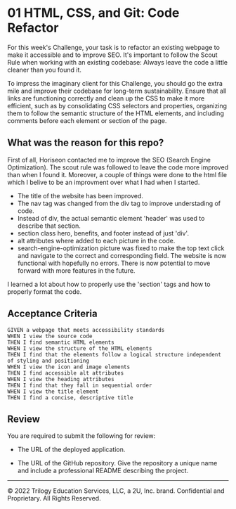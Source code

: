 # 01 HTML, CSS, and Git: Code Refactor

For this week's Challenge, your task is to refactor an existing webpage to make it accessible and to improve SEO. It's important to follow the Scout Rule when working with an existing codebase: Always leave the code a little cleaner than you found it. 

To impress the imaginary client for this Challenge, you should go the extra mile and improve their codebase for long-term sustainability. Ensure that all links are functioning correctly and clean up the CSS to make it more efficient, such as by consolidating CSS selectors and properties, organizing them to follow the semantic structure of the HTML elements, and including comments before each element or section of the page.


## What was the reason for this repo?

First of all, Horiseon contacted me to improve the SEO (Search Engine Optimization). The scout rule was followed to leave the code more improved than when I found it. Moreover, a couple of things were done to the html file which I belive to be an improvment over what I had when I started. 

- The title of the website has been improved. 
- The nav tag was changed from the div tag to improve understading of code.
- Instead of div, the actual semantic element 'header' was used to describe 	  that section.
- section class hero, benefits, and footer instead of just 'div'.
- alt attributes where added to each picture in the code.
- search-engine-optimization picture was fixed to make the top text click and 		navigate to the correct and corresponding field. 
The website is now functional with hopefully no errors. There is now potential to move forward with more features in the future.

I learned a lot about how to properly use the 'section' tags and how to properly format the code. 


## Acceptance Criteria

```
GIVEN a webpage that meets accessibility standards
WHEN I view the source code
THEN I find semantic HTML elements
WHEN I view the structure of the HTML elements
THEN I find that the elements follow a logical structure independent of styling and positioning
WHEN I view the icon and image elements
THEN I find accessible alt attributes
WHEN I view the heading attributes
THEN I find that they fall in sequential order
WHEN I view the title element
THEN I find a concise, descriptive title
```

## Review

You are required to submit the following for review:

* The URL of the deployed application.

* The URL of the GitHub repository. Give the repository a unique name and include a professional README describing the project.

- - -
© 2022 Trilogy Education Services, LLC, a 2U, Inc. brand. Confidential and Proprietary. All Rights Reserved.
